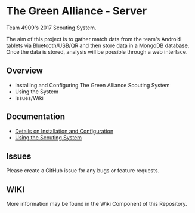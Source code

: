 # The Green Alliance - Server

Team 4909's 2017 Scouting System.

The aim of this project is to gather match data from the team's Android tablets via Bluetooth/USB/QR and then store data in a MongoDB database. Once the data is stored, analysis will be possible through a web interface.

## Overview
- Installing and Configuring The Green Alliance Scouting System
- Using the System
- Issues/Wiki

## Documentation
- [Details on Installation and Configuration](./INSTALL.md)
- [Using the Scouting System](./USAGE.md)

## Issues
Please create a GitHub issue for any bugs or feature requests.

## WIKI
More information may be found in the Wiki Component of this Repository.
